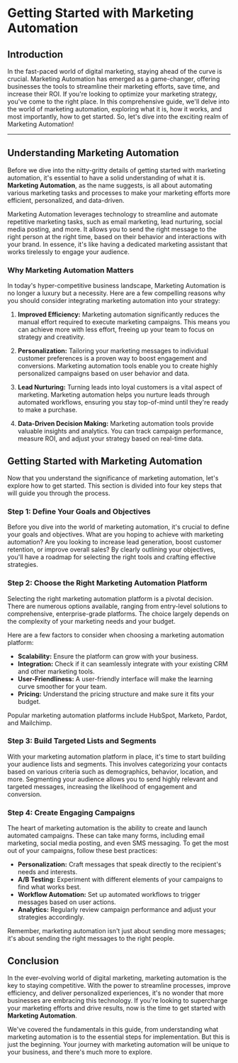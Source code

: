 # Getting Started with Marketing Automation

## Introduction

In the fast-paced world of digital marketing, staying ahead of the curve is crucial. Marketing Automation has emerged as a game-changer, offering businesses the tools to streamline their marketing efforts, save time, and increase their ROI. If you're looking to optimize your marketing strategy, you've come to the right place. In this comprehensive guide, we'll delve into the world of marketing automation, exploring what it is, how it works, and most importantly, how to get started. So, let's dive into the exciting realm of Marketing Automation!

---

## Understanding Marketing Automation

Before we dive into the nitty-gritty details of getting started with marketing automation, it's essential to have a solid understanding of what it is. **Marketing Automation**, as the name suggests, is all about automating various marketing tasks and processes to make your marketing efforts more efficient, personalized, and data-driven.

Marketing Automation leverages technology to streamline and automate repetitive marketing tasks, such as email marketing, lead nurturing, social media posting, and more. It allows you to send the right message to the right person at the right time, based on their behavior and interactions with your brand. In essence, it's like having a dedicated marketing assistant that works tirelessly to engage your audience.

### Why Marketing Automation Matters

In today's hyper-competitive business landscape, Marketing Automation is no longer a luxury but a necessity. Here are a few compelling reasons why you should consider integrating marketing automation into your strategy:

1. **Improved Efficiency:** Marketing automation significantly reduces the manual effort required to execute marketing campaigns. This means you can achieve more with less effort, freeing up your team to focus on strategy and creativity.

2. **Personalization:** Tailoring your marketing messages to individual customer preferences is a proven way to boost engagement and conversions. Marketing automation tools enable you to create highly personalized campaigns based on user behavior and data.

3. **Lead Nurturing:** Turning leads into loyal customers is a vital aspect of marketing. Marketing automation helps you nurture leads through automated workflows, ensuring you stay top-of-mind until they're ready to make a purchase.

4. **Data-Driven Decision Making:** Marketing automation tools provide valuable insights and analytics. You can track campaign performance, measure ROI, and adjust your strategy based on real-time data.

## Getting Started with Marketing Automation

Now that you understand the significance of marketing automation, let's explore how to get started. This section is divided into four key steps that will guide you through the process.

### Step 1: Define Your Goals and Objectives

Before you dive into the world of marketing automation, it's crucial to define your goals and objectives. What are you hoping to achieve with marketing automation? Are you looking to increase lead generation, boost customer retention, or improve overall sales? By clearly outlining your objectives, you'll have a roadmap for selecting the right tools and crafting effective strategies.

### Step 2: Choose the Right Marketing Automation Platform

Selecting the right marketing automation platform is a pivotal decision. There are numerous options available, ranging from entry-level solutions to comprehensive, enterprise-grade platforms. The choice largely depends on the complexity of your marketing needs and your budget.

Here are a few factors to consider when choosing a marketing automation platform:

- **Scalability:** Ensure the platform can grow with your business.
- **Integration:** Check if it can seamlessly integrate with your existing CRM and other marketing tools.
- **User-Friendliness:** A user-friendly interface will make the learning curve smoother for your team.
- **Pricing:** Understand the pricing structure and make sure it fits your budget.

Popular marketing automation platforms include HubSpot, Marketo, Pardot, and Mailchimp.

### Step 3: Build Targeted Lists and Segments

With your marketing automation platform in place, it's time to start building your audience lists and segments. This involves categorizing your contacts based on various criteria such as demographics, behavior, location, and more. Segmenting your audience allows you to send highly relevant and targeted messages, increasing the likelihood of engagement and conversion.

### Step 4: Create Engaging Campaigns

The heart of marketing automation is the ability to create and launch automated campaigns. These can take many forms, including email marketing, social media posting, and even SMS messaging. To get the most out of your campaigns, follow these best practices:

- **Personalization:** Craft messages that speak directly to the recipient's needs and interests.
- **A/B Testing:** Experiment with different elements of your campaigns to find what works best.
- **Workflow Automation:** Set up automated workflows to trigger messages based on user actions.
- **Analytics:** Regularly review campaign performance and adjust your strategies accordingly.

Remember, marketing automation isn't just about sending more messages; it's about sending the right messages to the right people.

## Conclusion

In the ever-evolving world of digital marketing, marketing automation is the key to staying competitive. With the power to streamline processes, improve efficiency, and deliver personalized experiences, it's no wonder that more businesses are embracing this technology. If you're looking to supercharge your marketing efforts and drive results, now is the time to get started with **Marketing Automation**.

We've covered the fundamentals in this guide, from understanding what marketing automation is to the essential steps for implementation. But this is just the beginning. Your journey with marketing automation will be unique to your business, and there's much more to explore.
